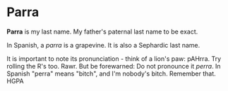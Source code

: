 # Parra

**Parra** is my last name. My father's paternal last name to be exact.

In Spanish, a *parra* is a grapevine. It is also a Sephardic last name.

It is important to note its pronunciation - think of a lion's paw: pAHrra. Try rolling the R's too. Rawr.
But be forewarned: Do not pronounce it *perra*. In Spanish "perra" means "bitch", and I'm nobody's bitch.
Remember that. HGPA
